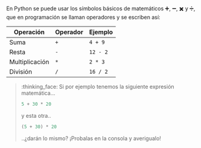 En Python se puede usar los símbolos básicos de matemáticos :heavy_plus_sign:, :heavy_minus_sign:, :heavy_multiplication_x: y :heavy_division_sign:, que en programación se llaman operadores y se escriben así:

|Operación	     | Operador  | Ejemplo  | 
|-------------	 |----------	|-------  |
|  Suma           | `+`       | `4 + 9`  | 
|  Resta          | `-`       | `12 - 2` | 
|  Multiplicación | `*`       | `2 * 3`  | 
|  División       | `/`       | `16 / 2` |
 
>  :thinking_face:  Si por ejemplo tenemos la siguiente expresión matemática...
>
> ```python
> 5 + 30 * 20
> ```
>
> y esta otra..
>
> ``` python
> (5 + 30) * 20
> ```
>
> ..¿darán lo mismo? ¡Probalas en la consola y averigualo!